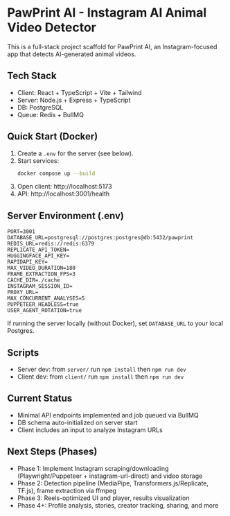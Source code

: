 # PawPrint AI - Instagram AI Animal Video Detector

This is a full-stack project scaffold for PawPrint AI, an Instagram-focused app that detects AI-generated animal videos.

## Tech Stack
- Client: React + TypeScript + Vite + Tailwind
- Server: Node.js + Express + TypeScript
- DB: PostgreSQL
- Queue: Redis + BullMQ

## Quick Start (Docker)
1. Create a `.env` for the server (see below).
2. Start services:
   ```bash
   docker compose up --build
   ```
3. Open client: http://localhost:5173
4. API: http://localhost:3001/health

## Server Environment (.env)
```
PORT=3001
DATABASE_URL=postgresql://postgres:postgres@db:5432/pawprint
REDIS_URL=redis://redis:6379
REPLICATE_API_TOKEN=
HUGGINGFACE_API_KEY=
RAPIDAPI_KEY=
MAX_VIDEO_DURATION=180
FRAME_EXTRACTION_FPS=3
CACHE_DIR=./cache
INSTAGRAM_SESSION_ID=
PROXY_URL=
MAX_CONCURRENT_ANALYSES=5
PUPPETEER_HEADLESS=true
USER_AGENT_ROTATION=true
```

If running the server locally (without Docker), set `DATABASE_URL` to your local Postgres.

## Scripts
- Server dev: from `server/` run `npm install` then `npm run dev`
- Client dev: from `client/` run `npm install` then `npm run dev`

## Current Status
- Minimal API endpoints implemented and job queued via BullMQ
- DB schema auto-initialized on server start
- Client includes an input to analyze Instagram URLs

## Next Steps (Phases)
- Phase 1: Implement Instagram scraping/downloading (Playwright/Puppeteer + instagram-url-direct) and video storage
- Phase 2: Detection pipeline (MediaPipe, Transformers.js/Replicate, TF.js), frame extraction via ffmpeg
- Phase 3: Reels-optimized UI and player, results visualization
- Phase 4+: Profile analysis, stories, creator tracking, sharing, and more